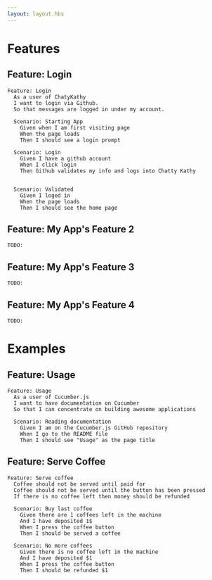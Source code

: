 ```yaml
---
layout: layout.hbs
---
```


# Features

## Feature: Login

``` gherkin
Feature: Login
  As a user of ChatyKathy
  I want to login via Github.
  So that messages are logged in under my account. 

  Scenario: Starting App
    Given when I am first visiting page
    When the page loads
    Then I should see a login prompt
    
  Scenario: Login
    Given I have a github account
    When I click login
    Then Github validates my info and logs into Chatty Kathy
     
   
  Scenario: Validated
    Given I loged in
    When the page loads
    Then I should see the home page
```

## Feature: My App's Feature 2

``` gherkin
TODO:

```

## Feature: My App's Feature 3

``` gherkin
TODO:

```

## Feature: My App's Feature 4

``` gherkin
TODO:

```


# Examples

## Feature: Usage

``` gherkin
Feature: Usage
  As a user of Cucumber.js
  I want to have documentation on Cucumber
  So that I can concentrate on building awesome applications

  Scenario: Reading documentation
    Given I am on the Cucumber.js GitHub repository
    When I go to the README file
    Then I should see "Usage" as the page title
```

## Feature: Serve Coffee

``` gherkin
Feature: Serve coffee
  Coffee should not be served until paid for
  Coffee should not be served until the button has been pressed
  If there is no coffee left then money should be refunded

  Scenario: Buy last coffee
    Given there are 1 coffees left in the machine
    And I have deposited 1$
    When I press the coffee button
    Then I should be served a coffee

  Scenario: No more coffees
    Given there is no coffee left in the machine
    And I have deposited $1
    When I press the coffee button
    Then I should be refunded $1
```
